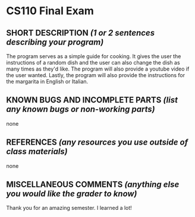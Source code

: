 # CS110 Final Exam

## SHORT DESCRIPTION *(1 or 2 sentences describing your program)*
The program serves as a simple guide for cooking. It gives the user the instructions of a random dish and the user can also change the dish as many times as they'd like. The program will also provide a youtube video if the user wanted. Lastly, the program will also provide the instructions for the margarita in English or Italian.

## KNOWN BUGS AND INCOMPLETE PARTS *(list any known bugs or non-working parts)*
none

## REFERENCES *(any resources you use outside of class materials)*
none

## MISCELLANEOUS COMMENTS *(anything else you would like the grader to know)*
Thank you for an amazing semester. I learned a lot!